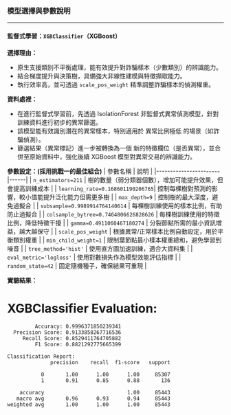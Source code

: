 ### 模型選擇與參數說明

---

#### 監督式學習：`XGBClassifier`（XGBoost）

**選擇理由：**
- 原生支援類別不平衡處理，能有效提升對詐騙樣本（少數類別）的辨識能力。
- 結合梯度提升與決策樹，具備強大非線性建模與特徵擷取能力。
- 執行效率高，並可透過 `scale_pos_weight` 精準調整詐騙樣本的偵測權重。

**資料處裡：**
- 在進行監督式學習前，先透過 IsolationForest 非監督式異常偵測模型，針對訓練資料進行初步的異常篩選。
- 該模型能有效識別潛在的異常樣本，特別適用於 異常比例極低 的場景（如詐騙偵測）。
- 篩選結果（異常標記）進一步被轉換為一個 新的特徵欄位（是否異常），並合併至原始資料中，強化後續 XGBoost 模型對異常交易的辨識能力。

**參數設定：(採用挑戰一的最佳組合)**
| 參數名稱              | 說明 |
|-----------------------|------|
| `n_estimators=211`    | 樹的數量（弱分類器個數），增加可能提升效果，但會提高訓練成本 |
| `learning_rate=0.168601190206765`| 控制每棵樹對預測的影響，較小值能提升泛化能力但需更多樹 |
| `max_depth=9`         | 控制樹的最大深度，避免過擬合 |
| `subsample=0.9989914764140614`     | 每棵樹訓練使用的樣本比例，有助防止過擬合 |
| `colsample_bytree=0.7464806626828626` | 每棵樹訓練使用的特徵比例，降低特徵干擾 |
| `gamma=0.4911060467180274`         | 分裂節點所需的最小資訊增益，越大越保守 |
| `scale_pos_weight`    | 根據異常/正常樣本比例自動設定，用於平衡類別權重 |
| `min_child_weight=1`  | 限制葉節點最小樣本權重總和，避免學習到噪音 |
| `tree_method='hist'`  | 使用直方圖加速訓練，適合大資料集 |
| `eval_metric='logloss'` | 使用對數損失作為模型效能評估指標 |
| `random_state=42`     | 固定隨機種子，確保結果可重現 |

**實驗結果：**
# XGBClassifier Evaluation:
```
         Accuracy: 0.9996371850239341
  Precision Score: 0.9133858267716536
     Recall Score: 0.8529411764705882
         F1 Score: 0.8821292775665399

Classification Report:
              precision    recall  f1-score   support

           0       1.00      1.00      1.00     85307
           1       0.91      0.85      0.88       136

    accuracy                           1.00     85443
   macro avg       0.96      0.93      0.94     85443
weighted avg       1.00      1.00      1.00     85443
```